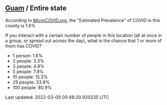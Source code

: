 
## [Guam](/united-states/guam) / Entire state

According to [MicroCOVID.org](http://microcovid.org),
the "Estimated Prevalence" of COVID in this county is 1.6%

If you interact with a certain number of people in this location
(all at once in a group, or spread out across the day), what is the chance that
1 or more of them has COVID?

- 1 person: 1.6%
- 2 people: 3.3%
- 3 people: 4.8%
- 5 people: 7.9%
- 10 people: 15.3%
- 25 people: 33.9%
- 100 people: 80.9%

Last updated: 2022-03-09 00:48:20.920235 UTC
